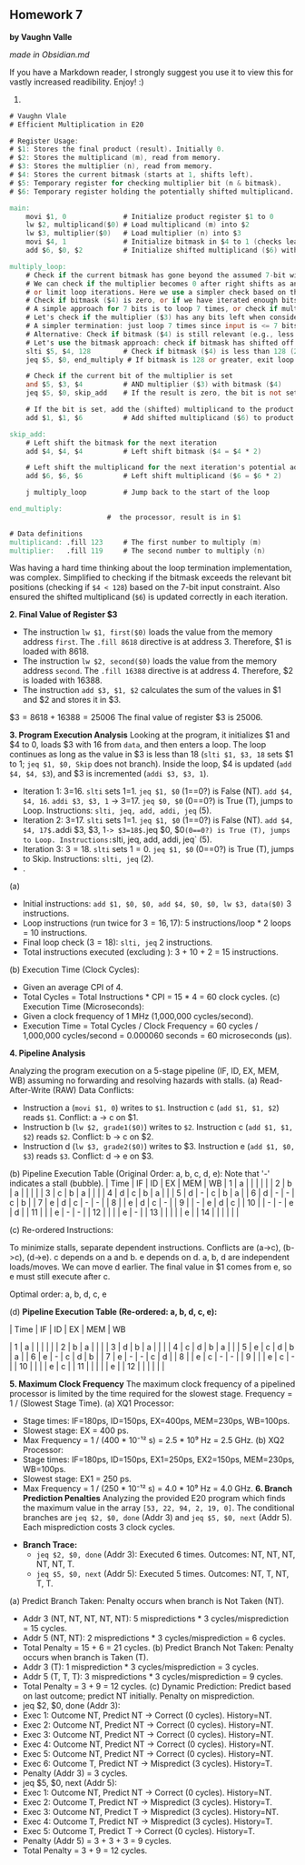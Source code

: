 ## Homework 7
**by Vaughn Valle**

_made in Obsidian.md_

If you have a Markdown reader, I strongly suggest you use it to view this for vastly increased readibility. Enjoy! :)

1.
```verilog
# Vaughn Vlale
# Efficient Multiplication in E20

# Register Usage:
# $1: Stores the final product (result). Initially 0.
# $2: Stores the multiplicand (m), read from memory.
# $3: Stores the multiplier (n), read from memory.
# $4: Stores the current bitmask (starts at 1, shifts left).
# $5: Temporary register for checking multiplier bit (n & bitmask).
# $6: Temporary register holding the potentially shifted multiplicand.

main:
    movi $1, 0              # Initialize product register $1 to 0
    lw $2, multiplicand($0) # Load multiplicand (m) into $2
    lw $3, multiplier($0)   # Load multiplier (n) into $3 
    movi $4, 1              # Initialize bitmask in $4 to 1 (checks least significant bit first) 
    add $6, $0, $2          # Initialize shifted multiplicand ($6) with original multiplicand ($2)

multiply_loop:
    # Check if the current bitmask has gone beyond the assumed 7-bit width (e.g., check if bitmask is 128 or greater)
    # We can check if the multiplier becomes 0 after right shifts as an alternative,
    # or limit loop iterations. Here we use a simpler check based on the problem constraint (7-bit inputs)
    # Check if bitmask ($4) is zero, or if we have iterated enough bits.
    # A simple approach for 7 bits is to loop 7 times, or check if multiplier becomes 0.
    # Let's check if the multiplier ($3) has any bits left when considering the mask.
    # A simpler termination: just loop 7 times since input is <= 7 bits. Let's use a counter.
    # Alternative: Check if bitmask ($4) is still relevant (e.g., less than 128 for 7 bits) or if multiplier ($3) is 0.
    # Let's use the bitmask approach: check if bitmask has shifted off relevant bits.
    slti $5, $4, 128        # Check if bitmask ($4) is less than 128 (2^7). If not ($5=0), we're done.
    jeq $5, $0, end_multiply # If bitmask is 128 or greater, exit loop

    # Check if the current bit of the multiplier is set
    and $5, $3, $4          # AND multiplier ($3) with bitmask ($4) 
    jeq $5, $0, skip_add    # If the result is zero, the bit is not set, so skip adding 

    # If the bit is set, add the (shifted) multiplicand to the product
    add $1, $1, $6          # Add shifted multiplicand ($6) to product ($1)

skip_add:
    # Left shift the bitmask for the next iteration
    add $4, $4, $4          # Left shift bitmask ($4 = $4 * 2) 

    # Left shift the multiplicand for the next iteration's potential addition
    add $6, $6, $6          # Left shift multiplicand ($6 = $6 * 2)

    j multiply_loop         # Jump back to the start of the loop

end_multiply:
                        #  the processor, result is in $1

# Data definitions
multiplicand: .fill 123     # The first number to multiply (m) 
multiplier:   .fill 119     # The second number to multiply (n) 

```

Was having a hard time thinking about the loop termination implementation, was complex. Simplified to checking if the bitmask exceeds the relevant bit positions (checking if `$4 < 128`) based on the 7-bit input constraint. Also ensured the shifted multiplicand (`$6`) is updated correctly in each iteration.

**2. Final Value of Register $3**
- The instruction `lw $1, first($0)` loads the value from the memory address `first`. The `.fill 8618` directive is at address 3. Therefore, $1 is loaded with 8618.
- The instruction `lw $2, second($0)` loads the value from the memory address `second`. The `.fill 16388` directive is at address 4. Therefore, $2 is loaded with 16388.
- The instruction `add $3, $1, $2` calculates the sum of the values in $1 and $2 and stores it in $3.

$\$3=8618+16388=25006$
The final value of register $3 is 25006.

**3. Program Execution Analysis**
Looking at the program, it initializes $1 and $4 to 0, loads $3 with 16 from `data`, and then enters a loop. The loop continues as long as the value in $3 is less than 18 (`slti $1, $3, 18` sets $1 to 1; `jeq $1, $0, Skip` does not branch). Inside the loop, $4 is updated (`add $4, $4, $3`), and $3 is incremented (`addi $3, $3, 1`).
- Iteration 1: 3=16. `slti` sets 1=1. `jeq $1, $0` (1==0?) is False (NT). `add $4, $4, 16`. `addi $3, $3, 1` -> 3=17. `jeq $0, $0` (0==0?) is True (T), jumps to Loop. Instructions: `slti, jeq, add, addi, jeq` (5).
- Iteration 2: 3=17. `slti` sets 1=1. `jeq $1, $0` (1==0?) is False (NT). `add $4, $4, 17$.`addi $3, $3, 1`-> $3=18$.`jeq $0, $0`(0==0?) is True (T), jumps to Loop. Instructions:`slti, jeq, add, addi, jeq` (5).
- Iteration 3: $3=18$. `slti` sets $1=0$. `jeq $1, $0` (0==0?) is True (T), jumps to Skip. Instructions: `slti, jeq` (2).
- .

(a)
* Initial instructions: `add $1, $0, $0, add $4, $0, $0, lw $3, data($0)`  3 instructions.
* Loop instructions (run twice for $3=16, 17$): 5 instructions/loop * 2 loops = 10 instructions.
* Final loop check ($3=18$): `slti, jeq` 2 instructions.
* Total instructions executed (excluding ): 3 + 10 + 2 = 15 instructions.

(b) Execution Time (Clock Cycles):
* Given an average CPI of 4.
* Total Cycles = Total Instructions * CPI = 15 * 4 = 60 clock cycles.
(c) Execution Time (Microseconds):
* Given a clock frequency of 1 MHz (1,000,000 cycles/second).
* Execution Time = Total Cycles / Clock Frequency = 60 cycles / 1,000,000 cycles/second = 0.000060 seconds = 60 microseconds (µs).

**4. Pipeline Analysis**

Analyzing the program execution on a 5-stage pipeline (IF, ID, EX, MEM, WB) assuming no forwarding and resolving hazards with stalls.
(a) Read-After-Write (RAW) Data Conflicts:
* Instruction a (`movi $1, 0`) writes to `$1`. Instruction c (`add $1, $1, $2`) reads `$1`. Conflict: a -> c on $1.
* Instruction b (`lw $2, grade1($0)`) writes to `$2`. Instruction c (`add $1, $1, $2`) reads `$2`. Conflict: b -> c on $2.
* Instruction d (`lw $3, grade2($0)`) writes to $3. Instruction e (`add $1, $0, $3`) reads `$3`. Conflict: d -> e on $3.

(b) Pipeline Execution Table (Original Order: a, b, c, d, e):
Note that '-' indicates a stall (bubble).
| Time | IF | ID | EX | MEM | WB 
| 1 | a | | | | |
| 2 | b | a | | | |
| 3 | c | b | a | | |
| 4 | d | c | b | a | |
| 5 | d | - | c | b | a |
| 6 | d | - | - | c | b |
| 7 | e | d | c | - | - |
| 8 | | e | d | c | - |
| 9 | | - | e | d | c |
| 10 | | - | - | e | d |
| 11 | | | e | - | - | 
| 12 | | | | e | - |
| 13 | | | | | e |
| 14 | | | | |  |

(c) Re-ordered Instructions:

To minimize stalls, separate dependent instructions. Conflicts are (a->c), (b->c), (d->e). c depends on a and b. e depends on d. a, b, d are independent loads/moves. We can move d earlier. The final value in $1 comes from e, so e must still execute after c.

Optimal order: a, b, d, c, e

(d) **Pipeline Execution Table (Re-ordered: a, b, d, c, e):**

| Time | IF | ID | EX | MEM | WB

| 1 | a | | | | |
| 2 | b | a | | |
| 3 | d | b | a | | |
| 4 | c | d | b | a | |
| 5 | e | c | d | b | a | 
| 6 | e | - | c | d | b | 
| 7 | e | - | - | c | d | 
| 8 | | e | c | - | - | 
| 9 | | | e | c | - |
| 10 | | | | e | c |
| 11 | | | | | e |
| 12 | | | | |  |

**5. Maximum Clock Frequency**
The maximum clock frequency of a pipelined processor is limited by the time required for the slowest stage. Frequency = 1 / (Slowest Stage Time).
(a) XQ1 Processor:
* Stage times: IF=180ps, ID=150ps, EX=400ps, MEM=230ps, WB=100ps.
* Slowest stage: EX = 400 ps.
* Max Frequency = 1 / (400 * 10⁻¹² s) = 2.5 * 10⁹ Hz = 2.5 GHz.
(b) XQ2 Processor:
* Stage times: IF=180ps, ID=150ps, EX1=250ps, EX2=150ps, MEM=230ps, WB=100ps.
* Slowest stage: EX1 = 250 ps.
* Max Frequency = 1 / (250 * 10⁻¹² s) = 4.0 * 10⁹ Hz = 4.0 GHz.
**6. Branch Prediction Penalties**
Analyzing the provided E20 program which finds the maximum value in the array `[53, 22, 94, 2, 19, 0]`. The conditional branches are `jeq $2, $0, done` (Addr 3) and `jeq $5, $0, next` (Addr 5). Each misprediction costs 3 clock cycles.
- **Branch Trace:**
    - `jeq $2, $0, done` (Addr 3): Executed 6 times. Outcomes: NT, NT, NT, NT, NT, T.
    - `jeq $5, $0, next` (Addr 5): Executed 5 times. Outcomes: NT, T, NT, T, T.

(a) Predict Branch Taken: Penalty occurs when branch is Not Taken (NT).
* Addr 3 (NT, NT, NT, NT, NT): 5 mispredictions * 3 cycles/misprediction = 15 cycles.
* Addr 5 (NT, NT): 2 mispredictions * 3 cycles/misprediction = 6 cycles.
* Total Penalty = 15 + 6 = 21 cycles.
(b) Predict Branch Not Taken: Penalty occurs when branch is Taken (T).
* Addr 3 (T): 1 misprediction * 3 cycles/misprediction = 3 cycles.
* Addr 5 (T, T, T): 3 mispredictions * 3 cycles/misprediction = 9 cycles.
* Total Penalty = 3 + 9 = 12 cycles.
(c) Dynamic Prediction: Predict based on last outcome; predict NT initially. Penalty on misprediction.
* jeq $2, $0, done (Addr 3):
* Exec 1: Outcome NT, Predict NT -> Correct (0 cycles). History=NT.
* Exec 2: Outcome NT, Predict NT -> Correct (0 cycles). History=NT.
* Exec 3: Outcome NT, Predict NT -> Correct (0 cycles). History=NT.
* Exec 4: Outcome NT, Predict NT -> Correct (0 cycles). History=NT.
* Exec 5: Outcome NT, Predict NT -> Correct (0 cycles). History=NT.
* Exec 6: Outcome T, Predict NT -> Mispredict (3 cycles). History=T.
* Penalty (Addr 3) = 3 cycles.
* jeq $5, $0, next (Addr 5):
* Exec 1: Outcome NT, Predict NT -> Correct (0 cycles). History=NT.
* Exec 2: Outcome T, Predict NT -> Mispredict (3 cycles). History=T.
* Exec 3: Outcome NT, Predict T -> Mispredict (3 cycles). History=NT.
* Exec 4: Outcome T, Predict NT -> Mispredict (3 cycles). History=T.
* Exec 5: Outcome T, Predict T -> Correct (0 cycles). History=T.
* Penalty (Addr 5) = 3 + 3 + 3 = 9 cycles.
* Total Penalty = 3 + 9 = 12 cycles.